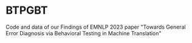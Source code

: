 # BTPGBT
Code and data of our Findings of EMNLP 2023 paper "Towards General Error Diagnosis via Behavioral Testing in Machine Translation"
